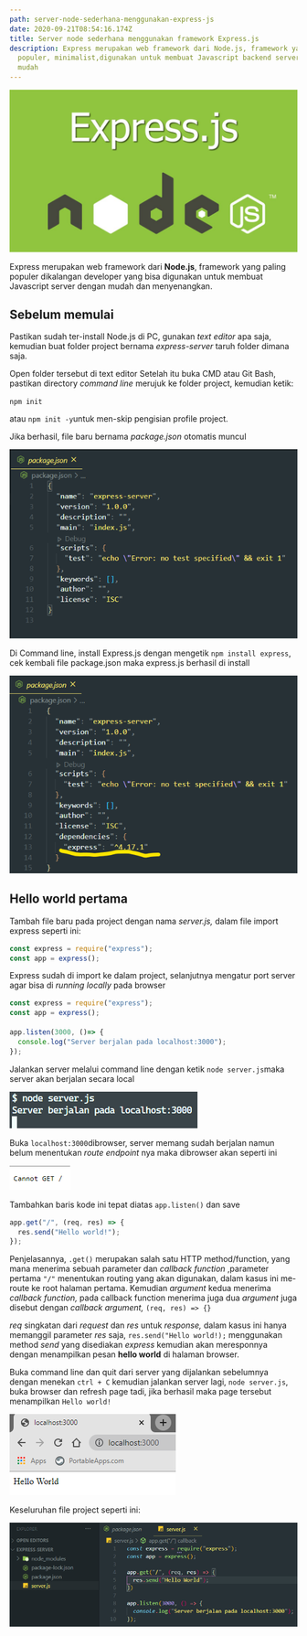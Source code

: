 ```yaml
---
path: server-node-sederhana-menggunakan-express-js
date: 2020-09-21T08:54:16.174Z
title: Server node sederhana menggunakan framework Express.js
description: Express merupakan web framework dari Node.js, framework yang paling
  populer, minimalist,digunakan untuk membuat Javascript backend server dengan
  mudah
---
```

![Express.JS node JS framework and Node JS itself](../assets/express-js.jpg "Express JS Logo")

Express merupakan web framework dari **Node.js**, framework yang paling populer dikalangan developer yang bisa digunakan untuk membuat Javascript server dengan mudah dan menyenangkan.

## Sebelum memulai

Pastikan sudah ter-install Node.js di PC, gunakan *text editor* apa saja, kemudian buat folder project bernama *express-server* taruh folder dimana saja.

Open folder tersebut di text editor Setelah itu buka CMD atau Git Bash, pastikan directory *command line* merujuk ke folder project, kemudian ketik:

`npm init`

atau `npm init -y`untuk men-skip pengisian profile project.

Jika berhasil, file baru bernama *package.json* otomatis muncul

![package.json untuk menginstall dependencies](../assets/npm-init.png "Package.json")

Di Command line, install Express.js dengan mengetik `npm install express`, cek kembali file package.json maka express.js berhasil di install

![Express.js berhasil diinstall](../assets/install-express-js.png)

## Hello world pertama

Tambah file baru pada project dengan nama *server.js,* dalam file import express seperti ini:

```javascript
const express = require("express");
const app = express(); 
```

 Express sudah di import ke dalam project, selanjutnya mengatur port server agar bisa di *running locally* pada browser

```javascript
const express = require("express");
const app = express(); 

app.listen(3000, ()=> {
  console.log("Server berjalan pada localhost:3000");
});
```

Jalankan server melalui command line dengan ketik `node server.js`maka server akan berjalan secara local

![Server node berjalan di localhost:3000](../assets/server-running.png "Server node berjalan")

Buka `localhost:3000`dibrowser, server memang sudah berjalan namun belum menentukan *route endpoint* nya maka dibrowser akan seperti ini

![Server error](../assets/express-error.png "Server error")

Tambahkan baris kode ini tepat diatas `app.listen()` dan save

```javascript
app.get("/", (req, res) => {
  res.send("Hello world!");
});
```

Penjelasannya, `.get()` merupakan salah satu HTTP method/function, yang mana menerima sebuah parameter dan *callback function* ,parameter pertama `"/"` menentukan routing yang akan digunakan, dalam kasus ini me-route ke root halaman pertama. Kemudian *argument* kedua menerima *callback function,* pada callback function menerima juga dua *argument* juga disebut dengan *callback argument,* `(req, res) => {}`

*req* singkatan dari *request* dan *res* untuk *response,* dalam kasus ini hanya memanggil parameter *res* saja, `res.send("Hello world!);` menggunakan method *send* yang disediakan *express* kemudian akan meresponnya dengan menampilkan pesan **hello world** di halaman browser.

Buka command line dan quit dari server yang dijalankan sebelumnya dengan menekan `ctrl + C` kemudian jalankan server lagi, `node server.js`, buka browser dan refresh page tadi, jika berhasil maka page tersebut menampilkan `Hello world!`

![Express Hello World](../assets/express-hello-world.png "Hello World")

Keseluruhan file project seperti ini:

![Express server](../assets/express-project.png "Simple express server")